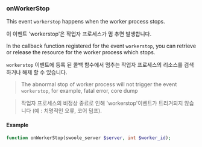 ### onWorkerStop

This event `workerstop` happens when the worker process stops.

이 이벤트 'workerstop'은 작업자 프로세스가 멈 추면 발생합니다.

In the callback function registered for the event `workerstop`, you can retrieve or release the resource for the worker process which stops.

`workerstop` 이벤트에 등록 된 콜백 함수에서 멈추는 작업자 프로세스의 리소스를 검색하거나 해제 할 수 있습니다.

> The abnormal stop of worker process will not trigger the event `workerstop`, for example, fatal error, core dump

> 작업자 프로세스의 비정상 종료로 인해 'workerstop'이벤트가 트리거되지 않습니다 (예 : 치명적인 오류, 코어 덤프).

#### Example

```php
function onWorkerStop(swoole_server $server, int $worker_id);
```
